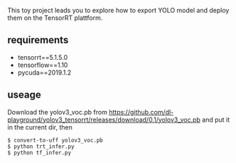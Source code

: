 This toy project leads you to explore how to export YOLO model and deploy them on the TensorRT plattform. 

## requirements

- tensorrt==5.1.5.0
- tensorflow==1.10
- pycuda==2019.1.2

## useage
Download the yolov3_voc.pb from https://github.com/dl-playground/yolov3_tensorrt/releases/download/0.1/yolov3_voc.pb and put it in the current dir, then

```bashrc
$ convert-to-uff yolov3_voc.pb
$ python trt_infer.py
$ python tf_infer.py
```
